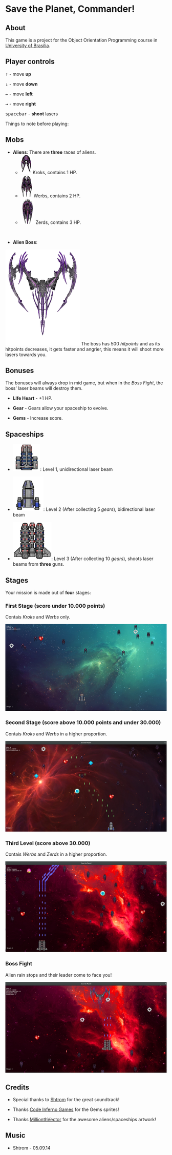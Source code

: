 # Save the Planet, Commander!

## About

This game is a project for the Object Orientation Programming course in [University of Brasilia](https://www.unb.br/).

## Player controls

<kbd>↑</kbd> - move **up**

<kbd>↓</kbd> - move **down**

<kbd>←</kbd> - move **left**

<kbd>→</kbd> - move **right**

<kbd>spacebar</kbd> - **shoot** lasers

Things to note before playing:

## Mobs

* **Aliens**: There are **three** races of aliens.
	* ![Aliean easy](images/alien_EASY.png) Kroks, contains 1 HP.
	* ![Aliean medium](images/alien_MEDIUM.png) Werbs, contains 2 HP.
	* ![Aliean hard](images/alien_HARD.png) Zerds, contains 3 HP.

<br>

* **Alien Boss**:

![Alien Boss](./images/evilboss2.png)
The boss has 500 *hitpoints* and as its hitpoints decreases, it gets faster and angrier, this means it will shoot more lasers towards you.

## Bonuses

The bonuses will always drop in mid game, but when in the *Boss Fight*, the boss' laser beams will destroy them.

* **Life Heart** - +1 HP.

* **Gear** - Gears allow your spaceship to evolve.

* **Gems** - Increase score.

## Spaceships

* ![Level 1](./images/spaceship1.png): Level 1, unidirectional laser beam

* ![Level 2](./images/spaceship2.png): Level 2 (After collecting 5 *gears*), bidirectional laser beam

* ![Level 3](./images/spaceship3.png): Level 3 (After collecting 10 *gears*), shoots laser beams from **three** guns.

## Stages

Your mission is made out of **four** stages:

### First Stage (score under 10.000 points)

Contais *Kroks* and *Werbs* only.

![Stage 1](./images/screenshots/stage1.png)

### Second Stage (score above 10.000 points and under 30.000)

Contais *Kroks* and *Werbs* in a higher proportion.

![Stage 2](./images/screenshots/stage2.png)

### Third Level (score above 30.000)

Contais *Werbs* and *Zerds* in a higher proportion.

![Stage 3](./images/screenshots/stage3.png)

### Boss Fight

Alien rain stops and their leader come to face you!

![Boss Stage](./images/screenshots/boss.png)

## Credits

* Special thanks to [Shtrom](https://soundcloud.com/shtrom) for the great soundtrack!

* Thanks [Code Inferno Games](https://opengameart.org/users/codeinfernogames) for the Gems sprites!

* Thanks [MillionthVector](http://millionthvector.blogspot.com.br/) for the awesome aliens/spaceships artwork!

## Music

* Shtrom - 05.09.14
